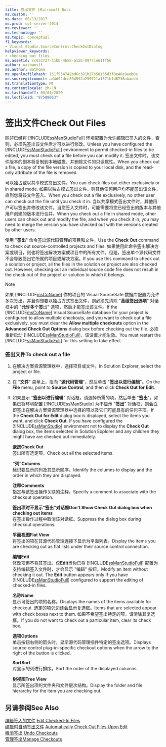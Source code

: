 ```yaml
---
title: 签出文件 |Microsoft Docs
ms.custom: ''
ms.date: 06/13/2017
ms.prod: sql-server-2014
ms.reviewer: ''
ms.technology: ''
ms.topic: conceptual
f1_keywords:
- Visual Studio.SourceControl.CheckOutDialog
helpviewer_keywords:
- checking out files
ms.assetid: cc033727-51bb-4b58-a12b-8977ce61ff56
author: mashamsft
ms.author: mathoma
ms.openlocfilehash: 151f554742bd6c381b27b58155d3f0e40e9eeb0e
ms.sourcegitcommit: ad4d92dce894592a259721a1571b1d8736abacdb
ms.translationtype: MT
ms.contentlocale: zh-CN
ms.lasthandoff: 08/04/2020
ms.locfileid: "87588063"
---
```

# <a name="check-out-files"></a><span data-ttu-id="c4c3c-102">签出文件</span><span class="sxs-lookup"><span data-stu-id="c4c3c-102">Check Out Files</span></span>
  <span data-ttu-id="c4c3c-103">除非已经将 [!INCLUDE[ssManStudioFull](../includes/ssmanstudiofull-md.md)] 环境配置为允许编辑已签入的文件，否则，必须先签出该文件后才可以进行修改。</span><span class="sxs-lookup"><span data-stu-id="c4c3c-103">Unless you have configured the [!INCLUDE[ssManStudioFull](../includes/ssmanstudiofull-md.md)] environment to permit checked-in files to be edited, you must check out a file before you can modify it.</span></span> <span data-ttu-id="c4c3c-104">签出文件时，该文件版本的副本将复制到本地磁盘，并删除文件的只读属性。</span><span class="sxs-lookup"><span data-stu-id="c4c3c-104">When you check out a file, a copy of the file version is copied to your local disk, and the read-only attribute of the file is removed.</span></span>  
  
 <span data-ttu-id="c4c3c-105">可以独占或以共享模式签出文件。</span><span class="sxs-lookup"><span data-stu-id="c4c3c-105">You can check files out either exclusively or in shared mode.</span></span> <span data-ttu-id="c4c3c-106">如果以独占模式签出文件，则其他任何用户均不能签出该文件，直到您将该文件签入。</span><span class="sxs-lookup"><span data-stu-id="c4c3c-106">When you check out a file exclusively, no other user can check out the file until you check it in.</span></span> <span data-ttu-id="c4c3c-107">当以共享模式签出文件时，其他用户可以签出并修改该文件，当您签入文件时，可能需要将您已经签出的版本与其他用户创建的版本进行合并。</span><span class="sxs-lookup"><span data-stu-id="c4c3c-107">When you check out a file in shared mode, other users can check out and modify the file, and when you check it in, you may need to merge the version you have checked out with the versions created by other users.</span></span>  
  
 <span data-ttu-id="c4c3c-108">使用 "**签出**" 命令签出源代码管理的项目和文件。</span><span class="sxs-lookup"><span data-stu-id="c4c3c-108">Use the **Check Out** command to check out source-controlled projects and files.</span></span> <span data-ttu-id="c4c3c-109">如果使用此命令签出解决方案或项目，则也将签出解决方案或项目中的所有文件。但是，签出单个源代码文件不会导致签出它所属的项目或解决方案。</span><span class="sxs-lookup"><span data-stu-id="c4c3c-109">If you use this command to check out a solution or project, all the files in the solution or project are also checked out. However, checking out an individual source code file does not result in the check out of the project or solution to which it belongs.</span></span>  
  
> [!NOTE]  
>  <span data-ttu-id="c4c3c-110">如果 [!INCLUDE[msCoName](../includes/msconame-md.md)] 你的项目的 Visual SourceSafe 数据库配置为允许多次签出，并且你想要以独占方式签出文件，则必须先清除 "**高级签出选项**" 对话框中的 "**允许多个签**出" 选项，然后才能签出该文件。</span><span class="sxs-lookup"><span data-stu-id="c4c3c-110">If the [!INCLUDE[msCoName](../includes/msconame-md.md)] Visual SourceSafe database for your project is configured to allow multiple checkouts, and you want to check out a file exclusively, you must clear the **Allow multiple checkouts** option in the **Advanced Check Out Options** dialog box before checking out the file.</span></span> <span data-ttu-id="c4c3c-111">必须重新启动 [!INCLUDE[ssManStudioFull](../includes/ssmanstudiofull-md.md)]，该设置才能生效。</span><span class="sxs-lookup"><span data-stu-id="c4c3c-111">You must restart the [!INCLUDE[ssManStudioFull](../includes/ssmanstudiofull-md.md)] for this setting to take effect.</span></span>  
  
### <a name="to-check-out-a-file"></a><span data-ttu-id="c4c3c-112">签出文件</span><span class="sxs-lookup"><span data-stu-id="c4c3c-112">To check out a file</span></span>  
  
1.  <span data-ttu-id="c4c3c-113">在解决方案资源管理器中，选择项目或文件。</span><span class="sxs-lookup"><span data-stu-id="c4c3c-113">In Solution Explorer, select the project or file.</span></span>  
  
2.  <span data-ttu-id="c4c3c-114">在 "**文件**" 菜单上，指向 "**源代码管理**"，然后单击 "**签出以进行编辑**"。</span><span class="sxs-lookup"><span data-stu-id="c4c3c-114">On the **File** menu, point to **Source Control**, and then click **Check Out for Edit**.</span></span>  
  
3.  <span data-ttu-id="c4c3c-115">如果显示 "**签出以进行编辑**" 对话框，请选择所需的项，然后单击 "**签出**"。如果已将环境配置 [!INCLUDE[ssManStudio](../includes/ssmanstudio-md.md)] 为不显示 "**签出**" 对话框，则会立即签出在解决方案资源管理器中选择的项以及它们可能具有的任何子项。</span><span class="sxs-lookup"><span data-stu-id="c4c3c-115">If the **Check Out for Edit** dialog box is displayed, select the items you want, and click **Check Out**. If you have configured the [!INCLUDE[ssManStudio](../includes/ssmanstudio-md.md)] environment not to display the **Check Out** dialog box, the items selected in Solution Explorer and any children they might have are checked out immediately.</span></span>  
  
     <span data-ttu-id="c4c3c-116">**退房**</span><span class="sxs-lookup"><span data-stu-id="c4c3c-116">**Check Out**</span></span>  
     <span data-ttu-id="c4c3c-117">签出所有选定项。</span><span class="sxs-lookup"><span data-stu-id="c4c3c-117">Check out all the selected items.</span></span>  
  
     <span data-ttu-id="c4c3c-118">**“列”**</span><span class="sxs-lookup"><span data-stu-id="c4c3c-118">**Columns**</span></span>  
     <span data-ttu-id="c4c3c-119">标识要显示的列及其显示顺序。</span><span class="sxs-lookup"><span data-stu-id="c4c3c-119">Identify the columns to display and the order in which they are displayed.</span></span>  
  
     <span data-ttu-id="c4c3c-120">**注释**</span><span class="sxs-lookup"><span data-stu-id="c4c3c-120">**Comments**</span></span>  
     <span data-ttu-id="c4c3c-121">指定与该签出操作关联的注释。</span><span class="sxs-lookup"><span data-stu-id="c4c3c-121">Specify a comment to associate with the checkout operation.</span></span>  
  
     <span data-ttu-id="c4c3c-122">**签出项时不显示“签出”对话框**</span><span class="sxs-lookup"><span data-stu-id="c4c3c-122">**Don't Show Check Out dialog box when checking out items**</span></span>  
     <span data-ttu-id="c4c3c-123">在签出操作过程中取消该对话框。</span><span class="sxs-lookup"><span data-stu-id="c4c3c-123">Suppress the dialog box during checkout operations.</span></span>  
  
     <span data-ttu-id="c4c3c-124">**平面视图**</span><span class="sxs-lookup"><span data-stu-id="c4c3c-124">**Flat View**</span></span>  
     <span data-ttu-id="c4c3c-125">将签出的项在其源代码管理连接下显示为平面列表。</span><span class="sxs-lookup"><span data-stu-id="c4c3c-125">Display the items you are checking out as flat lists under their source control connection.</span></span>  
  
     <span data-ttu-id="c4c3c-126">**编辑**</span><span class="sxs-lookup"><span data-stu-id="c4c3c-126">**Edit**</span></span>  
     <span data-ttu-id="c4c3c-127">修改项但不将其签出。仅**Edit**当你已将 [!INCLUDE[ssManStudioFull](../includes/ssmanstudiofull-md.md)] 配置为支持编辑签入文件时，才会显示 "编辑" 按钮。</span><span class="sxs-lookup"><span data-stu-id="c4c3c-127">Modify an item without checking it out. The **Edit** button appears only if you have [!INCLUDE[ssManStudioFull](../includes/ssmanstudiofull-md.md)] configured to support the editing of checked-in files.</span></span>  
  
     <span data-ttu-id="c4c3c-128">**名称**</span><span class="sxs-lookup"><span data-stu-id="c4c3c-128">**Name**</span></span>  
     <span data-ttu-id="c4c3c-129">显示可签出的项的名称。</span><span class="sxs-lookup"><span data-stu-id="c4c3c-129">Displays the names of the items available for checkout.</span></span> <span data-ttu-id="c4c3c-130">选定的项旁边还会显示复选框。</span><span class="sxs-lookup"><span data-stu-id="c4c3c-130">Items that are selected appear with check boxes next to them.</span></span> <span data-ttu-id="c4c3c-131">如果不希望签出特定的项，请清除其复选框。</span><span class="sxs-lookup"><span data-stu-id="c4c3c-131">If you do not want to check out a particular item, clear its check box.</span></span>  
  
     <span data-ttu-id="c4c3c-132">**选项**</span><span class="sxs-lookup"><span data-stu-id="c4c3c-132">**Options**</span></span>  
     <span data-ttu-id="c4c3c-133">单击按钮右侧的箭头时，显示源代码管理插件特定的签出选项。</span><span class="sxs-lookup"><span data-stu-id="c4c3c-133">Displays source control plug-in-specific checkout options when the arrow to the right of the button is clicked.</span></span>  
  
     <span data-ttu-id="c4c3c-134">**Sort**</span><span class="sxs-lookup"><span data-stu-id="c4c3c-134">**Sort**</span></span>  
     <span data-ttu-id="c4c3c-135">对显示的列进行排序。</span><span class="sxs-lookup"><span data-stu-id="c4c3c-135">Sort the order of the displayed columns.</span></span>  
  
     <span data-ttu-id="c4c3c-136">**树视图**</span><span class="sxs-lookup"><span data-stu-id="c4c3c-136">**Tree View**</span></span>  
     <span data-ttu-id="c4c3c-137">显示所签出项的文件夹和文件层次结构。</span><span class="sxs-lookup"><span data-stu-id="c4c3c-137">Display the folder and file hierarchy for the item you are checking out.</span></span>  
  
## <a name="see-also"></a><span data-ttu-id="c4c3c-138">另请参阅</span><span class="sxs-lookup"><span data-stu-id="c4c3c-138">See Also</span></span>  
 <span data-ttu-id="c4c3c-139">[编辑签入的文件](../../2014/database-engine/edit-checked-in-files.md) </span><span class="sxs-lookup"><span data-stu-id="c4c3c-139">[Edit Checked-In Files](../../2014/database-engine/edit-checked-in-files.md) </span></span>  
 <span data-ttu-id="c4c3c-140">[编辑时自动签出文件](../../2014/database-engine/automatically-check-out-files-upon-edit.md) </span><span class="sxs-lookup"><span data-stu-id="c4c3c-140">[Automatically Check Out Files Upon Edit](../../2014/database-engine/automatically-check-out-files-upon-edit.md) </span></span>  
 <span data-ttu-id="c4c3c-141">[撤消签出](../../2014/database-engine/undo-checkouts.md) </span><span class="sxs-lookup"><span data-stu-id="c4c3c-141">[Undo Checkouts](../../2014/database-engine/undo-checkouts.md) </span></span>  
 [<span data-ttu-id="c4c3c-142">管理签出</span><span class="sxs-lookup"><span data-stu-id="c4c3c-142">Manage Checkouts</span></span>](../../2014/database-engine/manage-checkouts.md)  
  
  
